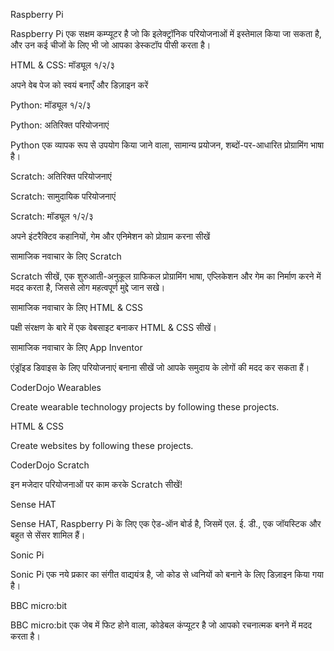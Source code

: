 Raspberry Pi

Raspberry Pi एक सक्षम कम्प्यूटर है जो कि इलेक्ट्रॉनिक परियोजनाओं में इस्तेमाल किया जा सकता है, और उन कई चीजों के लिए भी जो आपका डेस्कटॉप पीसी करता है।

HTML & CSS: मॉड्यूल १/२/३

अपने वेब पेज को स्वयं बनाएँ और डिज़ाइन करें

Python: मॉड्यूल १/२/३

Python: अतिरिक्त परियोजनाएं

Python एक व्यापक रूप से उपयोग किया जाने वाला, सामान्य प्रयोजन, शब्दों-पर-आधारित प्रोग्रामिंग भाषा है।

Scratch: अतिरिक्त परियोजनाएं

Scratch: सामुदायिक परियोजनाएं

Scratch: मॉड्यूल १/२/३

अपने इंटरैक्टिव कहानियों, गेम और एनिमेशन को प्रोग्राम करना सीखें

सामाजिक नवाचार के लिए Scratch

Scratch सीखें, एक शुरुआती-अनुकूल ग्राफिकल प्रोग्रामिंग भाषा, एप्लिकेशन और गेम का निर्माण करने में मदद करता है, जिससे लोग महत्वपूर्ण मुद्दे जान सखे।

सामाजिक नवाचार के लिए HTML & CSS

पक्षी संरक्षण के बारे में एक वेबसाइट बनाकर HTML & CSS सीखें।

सामाजिक नवाचार के लिए App Inventor

एंड्रॉइड डिवाइस के लिए परियोजनाएं बनाना सीखें जो आपके समुदाय के लोगों की मदद कर सकता हैं।

CoderDojo Wearables

Create wearable technology projects by following these projects.

HTML & CSS

Create websites by following these projects.

CoderDojo Scratch

इन मजेदार परियोजनाओं पर काम करके Scratch सीखें!

Sense HAT

Sense HAT, Raspberry Pi के लिए एक ऐड-ऑन बोर्ड है, जिसमें एल. ई. डी., एक जॉयस्टिक और बहुत से सेंसर शामिल हैं।

Sonic Pi

Sonic Pi एक नये प्रकार का संगीत वाद्ययंत्र है, जो कोड से ध्वनियों को बनाने के लिए डिज़ाइन किया गया है।

BBC micro:bit

BBC micro:bit एक जेब में फिट होने वाला, कोडेबल कंप्यूटर है जो आपको रचनात्मक बनने में मदद करता है।